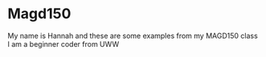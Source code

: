 # Magd150
My name is Hannah and these are some examples from my MAGD150 class
I am a beginner coder from UWW
